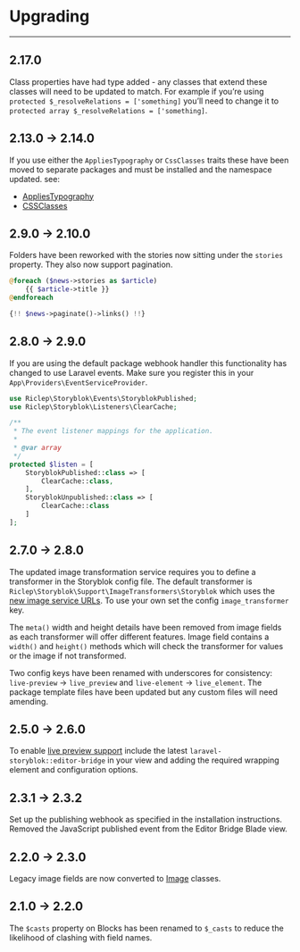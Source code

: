 # Upgrading

---

## 2.17.0

Class properties have had type added - any classes that extend these classes will need to be updated to match. For example if you’re using `protected $_resolveRelations = ['something]` you’ll need to change it to `protected array $_resolveRelations = ['something]`.

## 2.13.0 -> 2.14.0

If you use either the `AppliesTypography` or `CssClasses` traits these have been moved to separate packages and must be installed and the namespace updated. see:
- [AppliesTypography](/{{route}}/{{version}}/typography)
- [CSSClasses](/{{route}}/{{version}}/css-classes)


## 2.9.0 -> 2.10.0

Folders have been reworked with the stories now sitting under the `stories` property. They also now support pagination.

```php
@foreach ($news->stories as $article)
    {{ $article->title }}
@endforeach

{!! $news->paginate()->links() !!}
```


## 2.8.0 -> 2.9.0

If you are using the default package webhook handler this functionality has changed to use Laravel events. Make sure you register this in your `App\Providers\EventServiceProvider`.

```php
use Riclep\Storyblok\Events\StoryblokPublished;
use Riclep\Storyblok\Listeners\ClearCache;

/**
 * The event listener mappings for the application.
 *
 * @var array
 */
protected $listen = [
    StoryblokPublished::class => [
        ClearCache::class,
    ],
    StoryblokUnpublished::class => [
		ClearCache::class
	]
];
```

## 2.7.0 -> 2.8.0

The updated image transformation service requires you to define a transformer in the Storyblok config file. The default transformer is `Riclep\Storyblok\Support\ImageTransformers\Storyblok` which uses the [new image service URLs](https://www.storyblok.com/docs/image-service#migrating-from-the-previous-version-of-the-service). To use your own set the config `image_transformer` key.

The `meta()` width and height details have been removed from image fields as each transformer will offer different features. Image field contains a `width()` and `height()` methods which will check the transformer for values or the image if not transformed.

Two config keys have been renamed with underscores for consistency: `live-preview` -> `live_preview` and `live-element` -> `live_element`. The package template files have been updated but any custom files will need amending.



## 2.5.0 -> 2.6.0

To enable [live preview support](/{{route}}/{{version}}/linking-the-visual-editor#live-preview) include the latest `laravel-storyblok::editor-bridge` in your view and adding the required wrapping element and configuration options.


## 2.3.1 -> 2.3.2

Set up the publishing webhook as specified in the installation instructions. Removed the JavaScript published event from the Editor Bridge Blade view.


## 2.2.0 -> 2.3.0

Legacy image fields are now converted to [Image](/{{route}}/{{version}}/images) classes.


## 2.1.0 -> 2.2.0

The `$casts` property on Blocks has been renamed to `$_casts` to reduce the likelihood of clashing with field names.

